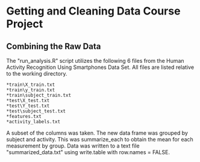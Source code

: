 Getting and Cleaning Data Course Project
================

## Combining the Raw Data
The "run_analysis.R" script utilizes the following 6 files from the 
Human Activity Recognition Using Smartphones Data Set. All files are listed relative to the working directory.

	*train\X_train.txt
	*train\y_train.txt
	*train\subject_train.txt
	*test\X_test.txt
	*test\Y_test.txt
	*test\subject_test.txt
	*features.txt
	*activity_labels.txt
	
A subset of the columns was taken.
The new data frame was grouped by subject and activity.
This was summarize_each to obtain the mean for each measurement by group.
Data was written to a text file "summarized_data.txt" using write.table with row.names = FALSE.